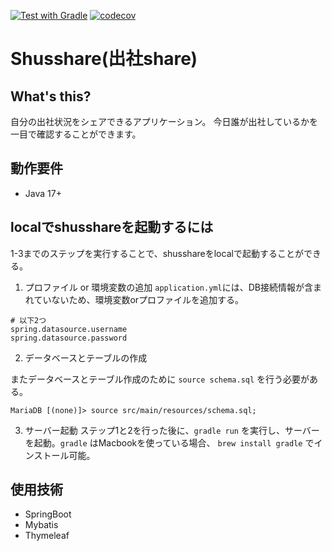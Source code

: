 [![Test with Gradle](https://github.com/a-fujimt/shusshare/actions/workflows/gradle-build.yml/badge.svg)](https://github.com/a-fujimt/shusshare/actions/workflows/gradle-build.yml)
[![codecov](https://codecov.io/gh/akichil-fj/shusshare/branch/main/graph/badge.svg?token=3GHLEMN1UK)](https://codecov.io/gh/akichil-fj/shusshare)

# Shusshare(出社share)
## What's this?
自分の出社状況をシェアできるアプリケーション。
今日誰が出社しているかを一目で確認することができます。 

## 動作要件
- Java 17+

## localでshusshareを起動するには
1-3までのステップを実行することで、shusshareをlocalで起動することができる。

1. プロファイル or 環境変数の追加
`application.yml`には、DB接続情報が含まれていないため、環境変数orプロファイルを追加する。

```
# 以下2つ
spring.datasource.username
spring.datasource.password
```

2. データベースとテーブルの作成

またデータベースとテーブル作成のために `source schema.sql` を行う必要がある。
```
MariaDB [(none)]> source src/main/resources/schema.sql;
```

3. サーバー起動
ステップ1と2を行った後に、`gradle run` を実行し、サーバーを起動。`gradle` はMacbookを使っている場合、 `brew install gradle` でインストール可能。

## 使用技術
- SpringBoot
- Mybatis
- Thymeleaf
